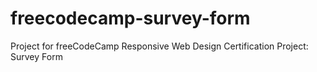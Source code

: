 # freecodecamp-survey-form
Project for freeCodeCamp Responsive Web Design Certification Project: Survey Form
